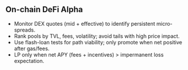 On-chain DeFi Alpha
-------------------

- Monitor DEX quotes (mid + effective) to identify persistent micro-spreads.
- Rank pools by TVL, fees, volatility; avoid tails with high price impact.
- Use flash-loan tests for path viability; only promote when net positive after gas/fees.
- LP only when net APY (fees + incentives) > impermanent loss expectation.

